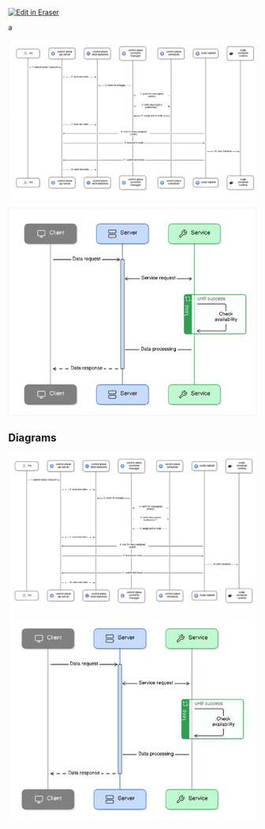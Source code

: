 <p><a target="_blank" href="https://app.eraser.io/workspace/afyzke4TOpLA7pEUtlpT" id="edit-in-eraser-github-link"><img alt="Edit in Eraser" src="https://firebasestorage.googleapis.com/v0/b/second-petal-295822.appspot.com/o/images%2Fgithub%2FOpen%20in%20Eraser.svg?alt=media&amp;token=968381c8-a7e7-472a-8ed6-4a6626da5501"></a></p>

a



![Figure 1](/.eraser/afyzke4TOpLA7pEUtlpT___qa0mvucRMbRdy32UUcpXACVof082___---figure---63vv6dva1oSwV3NB8sQuR---figure---ljXJAas3GBJ60KCuCvtRrw.png "Figure 1")



![Figure 2](/.eraser/afyzke4TOpLA7pEUtlpT___qa0mvucRMbRdy32UUcpXACVof082___---figure---HRcwkquXeimP8RUj9CWdG---figure---zAMrZC_vLyDUUDi3dXN77Q.png "Figure 2")




<!-- eraser-additional-content -->
## Diagrams
<!-- eraser-additional-files -->
<a href="/README-sequence-diagram-1.eraserdiagram" data-element-id="odpPHl2xcPS7EdFFrUR_g"><img src="/.eraser/afyzke4TOpLA7pEUtlpT___qa0mvucRMbRdy32UUcpXACVof082___---diagram----630abd12e3119323444a76ef3f478283.png" alt="" data-element-id="odpPHl2xcPS7EdFFrUR_g" /></a>
<a href="/README-sequence-diagram-2.eraserdiagram" data-element-id="yST9gl9oJo18YPN9YMDv2"><img src="/.eraser/afyzke4TOpLA7pEUtlpT___qa0mvucRMbRdy32UUcpXACVof082___---diagram----b9ff8ff96807345e69b6d13413d95ec6.png" alt="" data-element-id="yST9gl9oJo18YPN9YMDv2" /></a>
<!-- end-eraser-additional-files -->
<!-- end-eraser-additional-content -->
<!--- Eraser file: https://app.eraser.io/workspace/afyzke4TOpLA7pEUtlpT --->